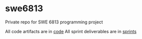 # swe6813
Private repo for SWE 6813 programming project

All code artifacts are in [code](./code)
All sprint deliverables are in [sprints](./sprints)
